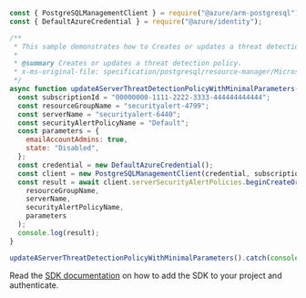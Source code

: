 ```javascript
const { PostgreSQLManagementClient } = require("@azure/arm-postgresql");
const { DefaultAzureCredential } = require("@azure/identity");

/**
 * This sample demonstrates how to Creates or updates a threat detection policy.
 *
 * @summary Creates or updates a threat detection policy.
 * x-ms-original-file: specification/postgresql/resource-manager/Microsoft.DBforPostgreSQL/stable/2017-12-01/examples/ServerSecurityAlertsCreateMin.json
 */
async function updateAServerThreatDetectionPolicyWithMinimalParameters() {
  const subscriptionId = "00000000-1111-2222-3333-444444444444";
  const resourceGroupName = "securityalert-4799";
  const serverName = "securityalert-6440";
  const securityAlertPolicyName = "Default";
  const parameters = {
    emailAccountAdmins: true,
    state: "Disabled",
  };
  const credential = new DefaultAzureCredential();
  const client = new PostgreSQLManagementClient(credential, subscriptionId);
  const result = await client.serverSecurityAlertPolicies.beginCreateOrUpdateAndWait(
    resourceGroupName,
    serverName,
    securityAlertPolicyName,
    parameters
  );
  console.log(result);
}

updateAServerThreatDetectionPolicyWithMinimalParameters().catch(console.error);
```

Read the [SDK documentation](https://github.com/Azure/azure-sdk-for-js/blob/%40azure%2Farm-postgresql_6.0.1/sdk/postgresql/arm-postgresql/README.md) on how to add the SDK to your project and authenticate.
